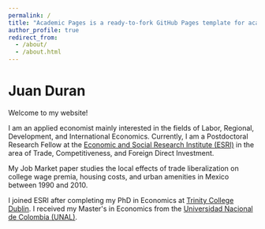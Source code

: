```yaml
---
permalink: /
title: "Academic Pages is a ready-to-fork GitHub Pages template for academic personal websites"
author_profile: true
redirect_from: 
  - /about/
  - /about.html
---
```


Juan Duran
======

Welcome to my website!

I am an applied economist mainly interested in the fields of Labor, Regional, Development, and International Economics. Currently, I am a Postdoctoral Research Fellow at the [Economic and Social Research Institute (ESRI)](https://www.esri.ie/) in the area of Trade, Competitiveness, and Foreign Direct Investment.

My Job Market paper studies the local effects of trade liberalization on college wage premia, housing costs, and urban amenities in Mexico between 1990 and 2010.

I joined ESRI after completing my PhD in Economics at [Trinity College Dublin](https://www.tcd.ie/Economics/). I received my Master's in Economics from the [Universidad Nacional de Colombia (UNAL)](https://fce.unal.edu.co/facultad/). 


